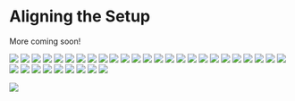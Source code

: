 # Aligning the Setup

More coming soon!

![](IMAGES/Alignment/SIM_ALIGN_1.jpg)
![](IMAGES/Alignment/SIM_ALIGN_2.jpg)
![](IMAGES/Alignment/SIM_ALIGN_3.jpg)
![](IMAGES/Alignment/SIM_ALIGN_4.jpg)
![](IMAGES/Alignment/SIM_ALIGN_5.jpg)
![](IMAGES/Alignment/SIM_ALIGN_7.jpg)
![](IMAGES/Alignment/SIM_ALIGN_8.jpg)
![](IMAGES/Alignment/SIM_ALIGN_9.jpg)
![](IMAGES/Alignment/SIM_ALIGN_10.jpg)
![](IMAGES/Alignment/SIM_ALIGN_11.jpg)
![](IMAGES/Alignment/SIM_ALIGN_12.jpg)
![](IMAGES/Alignment/SIM_ALIGN_13.jpg)
![](IMAGES/Alignment/SIM_ALIGN_14.jpg)
![](IMAGES/Alignment/SIM_ALIGN_15.jpg)
![](IMAGES/Alignment/SIM_ALIGN_16.jpg)
![](IMAGES/Alignment/SIM_ALIGN_17.jpg)
![](IMAGES/Alignment/SIM_ALIGN_18.jpg)
![](IMAGES/Alignment/SIM_ALIGN_19.jpg)
![](IMAGES/Alignment/SIM_ALIGN_20.jpg)
![](IMAGES/Alignment/SIM_ALIGN_21.jpg)
![](IMAGES/Alignment/SIM_ALIGN_22.jpg)
![](IMAGES/Alignment/SIM_ALIGN_23.jpg)
![](IMAGES/Alignment/SIM_ALIGN_24.jpg)
![](IMAGES/Alignment/SIM_ALIGN_25.jpg)
![](IMAGES/Alignment/SIM_ALIGN_27.jpg)
![](IMAGES/Alignment/SIM_ALIGN_28.jpg)
![](IMAGES/Alignment/SIM_ALIGN_29.jpg)
![](IMAGES/Alignment/SIM_ALIGN_30.jpg)
![](IMAGES/Alignment/SIM_ALIGN_31.jpg)
![](IMAGES/Alignment/SIM_ALIGN_32.jpg)
![](IMAGES/Alignment/SIM_ALIGN_33.jpg)
![](IMAGES/Alignment/SIM_ALIGN_34.jpg)
![](IMAGES/Alignment/SIM_ALIGN_35.jpg)
![](IMAGES/Alignment/SIM_ALIGN_36.jpg)

![](IMAGES/Alignment/VID_20231123_132602.gif)
